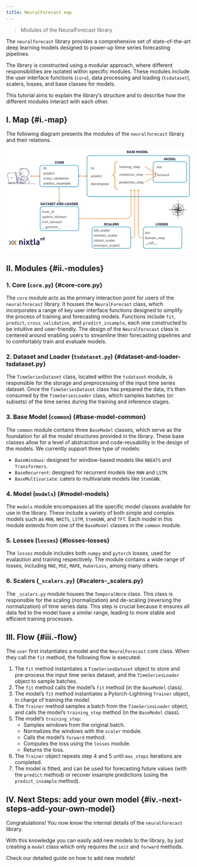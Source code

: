 ```yaml
---
title: NeuralForecast map
---
```


> Modules of the NeuralForecast library

The `neuralforecast` library provides a comprehensive set of
state-of-the-art deep learning models designed to power-up time series
forecasting pipelines.

The library is constructed using a modular approach, where different
responsibilities are isolated within specific modules. These modules
include the user interface functions (`core`), data processing and
loading (`tsdataset`), scalers, losses, and base classes for models.

This tutorial aims to explain the library’s structure and to describe
how the different modules interact with each other.

## I. Map {#i.-map}

The following diagram presents the modules of the `neuralforecast`
library and their relations.

![Neuralforecast map](../imgs_indx/nf_map.png)

## II. Modules {#ii.-modules}

### 1. Core (`core.py`) {#core-core.py}

The `core` module acts as the primary interaction point for users of the
`neuralforecast` library. It houses the `NeuralForecast` class, which
incorporates a range of key user interface functions designed to
simplify the process of training and forecasting models. Functions
include `fit`, `predict`, `cross_validation`, and `predict_insample`,
each one constructed to be intuitive and user-friendly. The design of
the `NeuralForecast` class is centered around enabling users to
streamline their forecasting pipelines and to comfortably train and
evaluate models.

### 2. Dataset and Loader (`tsdataset.py`) {#dataset-and-loader-tsdataset.py}

The `TimeSeriesDataset` class, located within the `tsdataset` module, is
responsible for the storage and preprocessing of the input time series
dataset. Once the `TimeSeriesDataset` class has prepared the data, it’s
then consumed by the `TimeSeriesLoader` class, which samples batches (or
subsets) of the time series during the training and inference stages.

### 3. Base Model (`common`) {#base-model-common}

The `common` module contains three `BaseModel` classes, which serve as
the foundation for all the model structures provided in the library.
These base classes allow for a level of abstraction and code-reusability
in the design of the models. We currently support three type of models:

-   `BaseWindows`: designed for window-based models like `NBEATS` and
    `Transformers`.
-   `BaseRecurrent`: designed for recurrent models like `RNN` and
    `LSTM`.
-   `BaseMultivariate`: caters to multivariate models like `StemGNN`.

### 4. Model (`models`) {#model-models}

The `models` module encompasses all the specific model classes available
for use in the library. These include a variety of both simple and
complex models such as `RNN`, `NHITS`, `LSTM`, `StemGNN`, and `TFT`.
Each model in this module extends from one of the `BaseModel` classes in
the `common` module.

### 5. Losses (`losses`) {#losses-losses}

The `losses` module includes both `numpy` and `pytorch` losses, used for
evalaution and training respectively. The module contains a wide range
of losses, including `MAE`, `MSE`, `MAPE`, `HuberLoss`, among many
others.

### 6. Scalers (`_scalers.py`) {#scalers-_scalers.py}

The `_scalers.py` module houses the `TemporalNorm` class. This class is
responsible for the scaling (normalization) and de-scaling (reversing
the normalization) of time series data. This step is crucial because it
ensures all data fed to the model have a similar range, leading to more
stable and efficient training processes.

## III. Flow {#iii.-flow}

The `user` first instantiates a model and the `NeuralForecast` core
class. When they call the `fit` method, the following flow is executed:

1.  The `fit` method instantiates a `TimeSeriesDataset` object to store
    and pre-process the input time series dataset, and the
    `TimeSeriesLoader` object to sample batches.
2.  The `fit` method calls the model’s `fit` method (in the `BaseModel`
    class).
3.  The model’s `fit` method instantiates a Pytorch-Lightning `Trainer`
    object, in charge of training the model.
4.  The `Trainer` method samples a batch from the `TimeSeriesLoader`
    object, and calls the model’s `training_step` method (in the
    `BaseModel` class).
5.  The model’s `training_step`:
    -   Samples windows from the original batch.
    -   Normalizes the windows with the `scaler` module.
    -   Calls the model’s `forward` method.
    -   Computes the loss using the `losses` module.
    -   Returns the loss.
6.  The `Trainer` object repeats step 4 and 5 until `max_steps`
    iterations are completed.
7.  The model is fitted, and can be used for forecasting future values
    (with the `predict` method) or recover insample predictions (using
    the `predict_insample` method).

## IV. Next Steps: add your own model {#iv.-next-steps-add-your-own-model}

Congratulations! You now know the internal details of the
`neuralforecast` library.

With this knowledge you can easily add new models to the library, by
just creating a `model` class which only requires the `init` and
`forward` methods.

Check our detailed guide on how to add new models!

